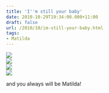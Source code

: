 ```yaml
---
title: 'I''m still your baby'
date: 2010-10-29T19:34:00.000+11:00
draft: false
url: /2010/10/im-still-your-baby.html
tags: 
- Matilda
---
```


[![](http://2.bp.blogspot.com/_i63U3ulGoC4/TMqHztbfbfI/AAAAAAAAAG4/iL24hl5tXsI/s200/Photo+60.jpg)](http://2.bp.blogspot.com/_i63U3ulGoC4/TMqHztbfbfI/AAAAAAAAAG4/iL24hl5tXsI/s1600/Photo+60.jpg)  
[![](http://4.bp.blogspot.com/_i63U3ulGoC4/TMqHzKFjiEI/AAAAAAAAAGw/_W_2qIDHNQM/s200/Photo+59.jpg)](http://4.bp.blogspot.com/_i63U3ulGoC4/TMqHzKFjiEI/AAAAAAAAAGw/_W_2qIDHNQM/s1600/Photo+59.jpg)  
[![](http://3.bp.blogspot.com/_i63U3ulGoC4/TMqHy32zDBI/AAAAAAAAAGo/c1eIdxElAqE/s200/Photo+58.jpg)](http://3.bp.blogspot.com/_i63U3ulGoC4/TMqHy32zDBI/AAAAAAAAAGo/c1eIdxElAqE/s1600/Photo+58.jpg)  
[![](http://1.bp.blogspot.com/_i63U3ulGoC4/TMqHbZ1b_tI/AAAAAAAAAGg/u9ciE68AitM/s200/Photo+54.jpg)](http://1.bp.blogspot.com/_i63U3ulGoC4/TMqHbZ1b_tI/AAAAAAAAAGg/u9ciE68AitM/s1600/Photo+54.jpg)  
  
and you always will be Matilda!